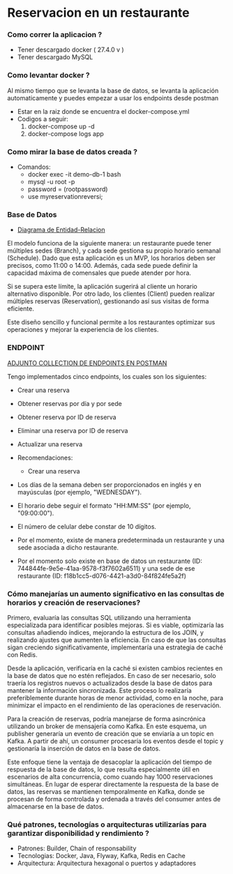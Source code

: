 # Reservacion en un restaurante

### Como correr la aplicacion ?

* Tener descargado docker ( 27.4.0 v )
* Tener descargado MySQL

### Como levantar docker ?
Al mismo tiempo que se levanta la base de datos, se levanta la aplicación automaticamente y puedes empezar a usar los endpoints desde postman

* Estar en la raiz donde se encuentra el docker-compose.yml
* Codigos a seguir:
  1.  docker-compose up -d
  2. docker-compose logs app

### Como mirar la base de datos creada ?
* Comandos:
  * docker exec -it demo-db-1 bash
  * mysql -u root -p
  * password = (rootpassword)
  * use myreservationreversi;

### Base de Datos

* [Diagrama de Entidad-Relacion](https://lucid.app/lucidchart/bbe20ef9-2a28-4597-9d03-6c64aaaa6010/edit?viewport_loc=1145%2C54%2C2249%2C1056%2C0_0&invitationId=inv_d15327f6-1118-45c7-9483-ade9bd8b8331)

El modelo funciona de la siguiente manera: un restaurante puede tener múltiples sedes (Branch), y cada sede gestiona su propio horario semanal (Schedule). Dado que esta aplicación es un MVP, los horarios deben ser precisos, como 11:00 o 14:00. Además, cada sede puede definir la capacidad máxima de comensales que puede atender por hora.

Si se supera este límite, la aplicación sugerirá al cliente un horario alternativo disponible. Por otro lado, los clientes (Client) pueden realizar múltiples reservas (Reservation), gestionando así sus visitas de forma eficiente.

Este diseño sencillo y funcional permite a los restaurantes optimizar sus operaciones y mejorar la experiencia de los clientes.     


### ENDPOINT
[ADJUNTO COLLECTION DE ENDPOINTS EN POSTMAN](https://drive.google.com/file/d/1lwx3m19aM591Qwg5LQ_kXR73nx6hwTHT/view?usp=drive_link)

Tengo implementados cinco endpoints, los cuales son los siguientes:

* Crear una reserva
* Obtener reservas por día y por sede
* Obtener reserva por ID de reserva
* Eliminar una reserva por ID de reserva
* Actualizar una reserva


* Recomendaciones:
  * Crear una reserva


* Los días de la semana deben ser proporcionados en inglés y en mayúsculas (por ejemplo, "WEDNESDAY").

* El horario debe seguir el formato "HH:MM:SS" (por ejemplo, "09:00:00").
  
* El número de celular debe constar de 10 dígitos.
  
* Por el momento, existe de manera predeterminada un restaurante y una sede asociada a dicho restaurante.

* Por el momento solo existe en base de datos un restaurante (ID: 744844fe-9e5e-41aa-9578-f3f7602a6511) y una sede de ese restaurante (ID: f18b1cc5-d076-4421-a3d0-84f824fe5a2f)

### Cómo manejarías un aumento significativo en las consultas de horarios y creación de reservaciones?

Primero, evaluaría las consultas SQL utilizando una herramienta especializada para identificar posibles mejoras. Si es viable, optimizaría las consultas añadiendo índices, mejorando la estructura de los JOIN, y realizando ajustes que aumenten la eficiencia. En caso de que las consultas sigan creciendo significativamente, implementaría una estrategia de caché con Redis.

Desde la aplicación, verificaría en la caché si existen cambios recientes en la base de datos que no estén reflejados. En caso de ser necesario, solo traería los registros nuevos o actualizados desde la base de datos para mantener la información sincronizada. Este proceso lo realizaría preferiblemente durante horas de menor actividad, como en la noche, para minimizar el impacto en el rendimiento de las operaciones de reservación.

Para la creación de reservas, podría manejarse de forma asincrónica utilizando un broker de mensajería como Kafka. En este esquema, un publisher generaría un evento de creación que se enviaría a un topic en Kafka. A partir de ahí, un consumer procesaría los eventos desde el topic y gestionaría la inserción de datos en la base de datos.

Este enfoque tiene la ventaja de desacoplar la aplicación del tiempo de respuesta de la base de datos, lo que resulta especialmente útil en escenarios de alta concurrencia, como cuando hay 1000 reservaciones simultáneas. En lugar de esperar directamente la respuesta de la base de datos, las reservas se mantienen temporalmente en Kafka, donde se procesan de forma controlada y ordenada a través del consumer antes de almacenarse en la base de datos.

### Qué patrones, tecnologías o arquitecturas utilizarías para garantizar disponibilidad y rendimiento ? 

* Patrones: Builder, Chain of responsability
* Tecnologias: Docker, Java, Flyway, Kafka, Redis en Cache
* Arquitectura: Arquitectura hexagonal o puertos y adaptadores